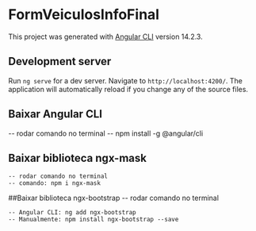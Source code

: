 # FormVeiculosInfoFinal

This project was generated with [Angular CLI](https://github.com/angular/angular-cli) version 14.2.3.

## Development server

Run `ng serve` for a dev server. Navigate to `http://localhost:4200/`. The application will automatically reload if you change any of the source files.

## Baixar Angular CLI
  -- rodar comando no terminal
  -- npm install -g @angular/cli

## Baixar biblioteca ngx-mask
	-- rodar comando no terminal
	-- comando: npm i ngx-mask
  
##Baixar biblioteca ngx-bootstrap
	-- rodar comando no terminal

	-- Angular CLI: ng add ngx-bootstrap
	-- Manualmente: npm install ngx-bootstrap --save
